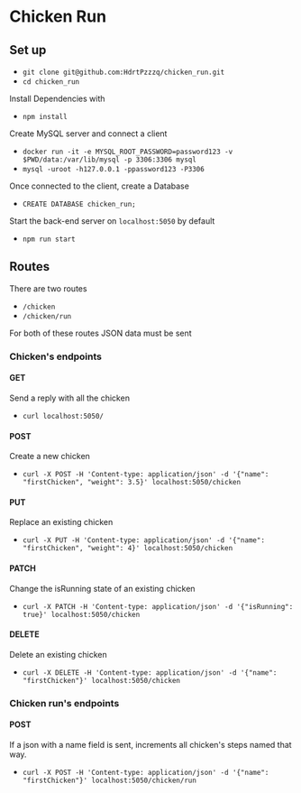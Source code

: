 # Chicken Run
## Set up
* `git clone git@github.com:HdrtPzzzq/chicken_run.git`
* `cd chicken_run`

Install Dependencies with
* `npm install`

Create MySQL server and connect a client
* `docker run -it -e MYSQL_ROOT_PASSWORD=password123 -v $PWD/data:/var/lib/mysql -p 3306:3306 mysql
`
* `mysql -uroot -h127.0.0.1 -ppassword123 -P3306`

Once connected to the client, create a Database
* `CREATE DATABASE chicken_run;`

Start the back-end server on `localhost:5050` by default
* `npm run start`

## Routes

There are two routes
* `/chicken`
* `/chicken/run`

For both of these routes JSON data must be sent

### Chicken's endpoints

#### GET  
Send a reply with all the chicken
* `curl localhost:5050/`
#### POST
Create a new chicken
* `curl -X POST -H 'Content-type: application/json' -d '{"name": "firstChicken", "weight": 3.5}' localhost:5050/chicken`
#### PUT
Replace an existing chicken
* `curl -X PUT -H 'Content-type: application/json' -d '{"name": "firstChicken", "weight": 4}' localhost:5050/chicken`
#### PATCH
Change the isRunning state of an existing chicken
* `curl -X PATCH -H 'Content-type: application/json' -d '{"isRunning": true}' localhost:5050/chicken`
#### DELETE
Delete an existing chicken
* `curl -X DELETE -H 'Content-type: application/json' -d '{"name": "firstChicken"}' localhost:5050/chicken`

### Chicken run's endpoints

#### POST
If a json with a name field is sent, increments all chicken's steps named that way.
* `curl -X POST -H 'Content-type: application/json' -d '{"name": "firstChicken"}' localhost:5050/chicken/run`